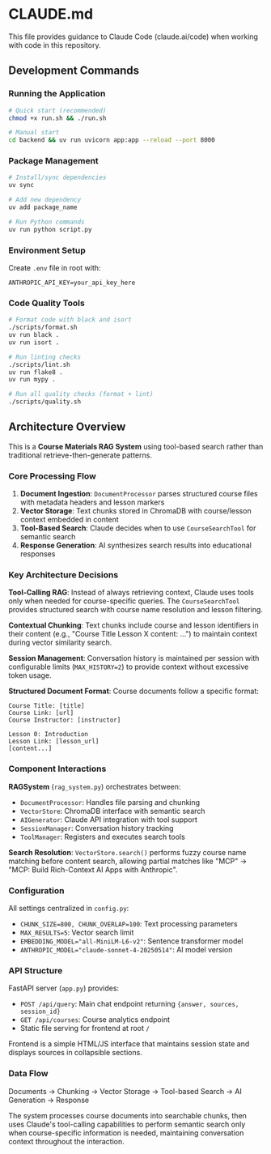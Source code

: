 # CLAUDE.md

This file provides guidance to Claude Code (claude.ai/code) when working with code in this repository.

## Development Commands

### Running the Application
```bash
# Quick start (recommended)
chmod +x run.sh && ./run.sh

# Manual start 
cd backend && uv run uvicorn app:app --reload --port 8000
```

### Package Management
```bash
# Install/sync dependencies
uv sync

# Add new dependency
uv add package_name

# Run Python commands
uv run python script.py
```

### Environment Setup
Create `.env` file in root with:
```
ANTHROPIC_API_KEY=your_api_key_here
```

### Code Quality Tools
```bash
# Format code with black and isort
./scripts/format.sh
uv run black .
uv run isort .

# Run linting checks
./scripts/lint.sh
uv run flake8 .
uv run mypy .

# Run all quality checks (format + lint)
./scripts/quality.sh
```

## Architecture Overview

This is a **Course Materials RAG System** using tool-based search rather than traditional retrieve-then-generate patterns.

### Core Processing Flow
1. **Document Ingestion**: `DocumentProcessor` parses structured course files with metadata headers and lesson markers
2. **Vector Storage**: Text chunks stored in ChromaDB with course/lesson context embedded in content
3. **Tool-Based Search**: Claude decides when to use `CourseSearchTool` for semantic search
4. **Response Generation**: AI synthesizes search results into educational responses

### Key Architecture Decisions

**Tool-Calling RAG**: Instead of always retrieving context, Claude uses tools only when needed for course-specific queries. The `CourseSearchTool` provides structured search with course name resolution and lesson filtering.

**Contextual Chunking**: Text chunks include course and lesson identifiers in their content (e.g., "Course Title Lesson X content: ...") to maintain context during vector similarity search.

**Session Management**: Conversation history is maintained per session with configurable limits (`MAX_HISTORY=2`) to provide context without excessive token usage.

**Structured Document Format**: Course documents follow a specific format:
```
Course Title: [title]
Course Link: [url]
Course Instructor: [instructor]

Lesson 0: Introduction
Lesson Link: [lesson_url]
[content...]
```

### Component Interactions

**RAGSystem** (`rag_system.py`) orchestrates between:
- `DocumentProcessor`: Handles file parsing and chunking
- `VectorStore`: ChromaDB interface with semantic search
- `AIGenerator`: Claude API integration with tool support
- `SessionManager`: Conversation history tracking
- `ToolManager`: Registers and executes search tools

**Search Resolution**: `VectorStore.search()` performs fuzzy course name matching before content search, allowing partial matches like "MCP" → "MCP: Build Rich-Context AI Apps with Anthropic".

### Configuration

All settings centralized in `config.py`:
- `CHUNK_SIZE=800, CHUNK_OVERLAP=100`: Text processing parameters
- `MAX_RESULTS=5`: Vector search limit
- `EMBEDDING_MODEL="all-MiniLM-L6-v2"`: Sentence transformer model
- `ANTHROPIC_MODEL="claude-sonnet-4-20250514"`: AI model version

### API Structure

FastAPI server (`app.py`) provides:
- `POST /api/query`: Main chat endpoint returning `{answer, sources, session_id}`
- `GET /api/courses`: Course analytics endpoint
- Static file serving for frontend at root `/`

Frontend is a simple HTML/JS interface that maintains session state and displays sources in collapsible sections.

### Data Flow

Documents → Chunking → Vector Storage → Tool-based Search → AI Generation → Response

The system processes course documents into searchable chunks, then uses Claude's tool-calling capabilities to perform semantic search only when course-specific information is needed, maintaining conversation context throughout the interaction.